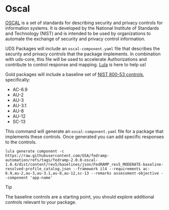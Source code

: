 # Oscal


[OSCAL](https://pages.nist.gov/OSCAL/) is a set of standards for describing security and privacy controls for information systems. It is developed by the National Institute of Standards and Technology (NIST) and is intended to be used by organizations to automate the exchange of security and privacy control information.

UDS Packages will include an `oscal-component.yaml` file that describes the security and privacy controls that the package implements. In combination with uds-core, this file will be used to accelerate Authorizations and contribute to control response and mapping. [Lula](https://github.com/defenseunicorns/lula) is here to help us!

Gold packages will include a baseline set of [NIST 800-53 controls](https://csrc.nist.gov/pubs/sp/800/53/r5/upd1/final), specifically:
- AC-6.9
- AU-2
- AU-3
- AU-3.1
- AU-8
- AU-12
- SC-13

This command will generate an `oscal-component.yaml` file for a package that implements these controls. Once generated you can add specific responses to the controls.
```
lula generate component -c https://raw.githubusercontent.com/GSA/fedramp-automation/refs/tags/fedramp-2.0.0-oscal-1.0.4/dist/content/rev5/baselines/json/FedRAMP_rev5_MODERATE-baseline-resolved-profile_catalog.json --framework il4 --requirements ac-6.9,au-2,au-3,au-3.1,au-8,au-12,sc-13 --remarks assessment-objective --component 'app-name'
```

> [!TIP]
> The baseline controls are a starting point, you should explore additional controls relevant to your package.